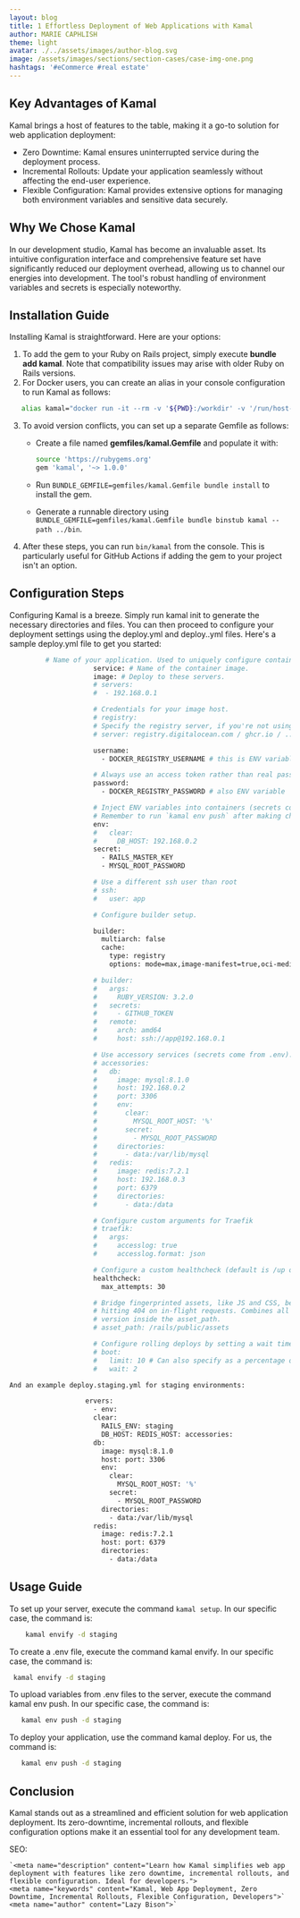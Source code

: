 ```yaml
---
layout: blog
title: 1 Effortless Deployment of Web Applications with Kamal
author: MARIE CAPHLISH
theme: light
avatar: ./../assets/images/author-blog.svg
image: /assets/images/sections/section-cases/case-img-one.png
hashtags: '#eCommerce #real estate'
---
```


## Key Advantages of Kamal

Kamal brings a host of features to the table, making it a go-to solution for web application deployment:

- Zero Downtime: Kamal ensures uninterrupted service during the deployment process.
- Incremental Rollouts: Update your application seamlessly without affecting the end-user experience.
- Flexible Configuration: Kamal provides extensive options for managing both environment variables and sensitive data securely.

## Why We Chose Kamal

In our development studio, Kamal has become an invaluable asset. Its intuitive configuration interface and comprehensive feature set have significantly reduced our deployment overhead, allowing us to channel our energies into development. The tool's robust handling of environment variables and secrets is especially noteworthy.

## Installation Guide

Installing Kamal is straightforward. Here are your options:

1. To add the gem to your Ruby on Rails project, simply execute **bundle add kamal**. Note that compatibility issues may arise with older Ruby on Rails versions.
2. For Docker users, you can create an alias in your console configuration to run Kamal as follows:

```bash
   alias kamal="docker run -it --rm -v '${PWD}:/workdir' -v '/run/host-services/ssh-auth.sock:/run/host-services/ssh-auth.sock' -e SSH_AUTH_SOCK='/run/host-services/ssh-auth.sock' -v /var/run/docker.sock:/var/run/docker.sock ghcr.io/basecamp/kamal:latest"
```

3. To avoid version conflicts, you can set up a separate Gemfile as follows:

   - Create a file named **gemfiles/kamal.Gemfile** and populate it with:

     ```bash
     source 'https://rubygems.org'
     gem 'kamal', '~> 1.0.0'
     ```

   - Run `BUNDLE_GEMFILE=gemfiles/kamal.Gemfile bundle install` to install the gem.
   - Generate a runnable directory using `BUNDLE_GEMFILE=gemfiles/kamal.Gemfile bundle binstub kamal --path ../bin`.

4. After these steps, you can run `bin/kamal` from the console. This is particularly useful for GitHub Actions if adding the gem to your project isn't an option.

## Configuration Steps

Configuring Kamal is a breeze. Simply run kamal init to generate the necessary directories and files. You can then proceed to configure your deployment settings using the deploy.yml and deploy..yml files. Here's a sample deploy.yml file to get you started:

```bash
         # Name of your application. Used to uniquely configure containers.
                     service: # Name of the container image.
                     image: # Deploy to these servers.
                     # servers:
                     #  - 192.168.0.1

                     # Credentials for your image host.
                     # registry:
                     # Specify the registry server, if you're not using Docker Hub
                     # server: registry.digitalocean.com / ghcr.io / ...

                     username:
                       - DOCKER_REGISTRY_USERNAME # this is ENV variable

                     # Always use an access token rather than real password when possible.
                     password:
                       - DOCKER_REGISTRY_PASSWORD # also ENV variable

                     # Inject ENV variables into containers (secrets come from .env).
                     # Remember to run `kamal env push` after making changes!
                     env:
                     #   clear:
                     #     DB_HOST: 192.168.0.2
                     secret:
                       - RAILS_MASTER_KEY
                       - MYSQL_ROOT_PASSWORD

                     # Use a different ssh user than root
                     # ssh:
                     #   user: app

                     # Configure builder setup.

                     builder:
                       multiarch: false
                       cache:
                         type: registry
                         options: mode=max,image-manifest=true,oci-mediatypes=true

                     # builder:
                     #   args:
                     #     RUBY_VERSION: 3.2.0
                     #   secrets:
                     #     - GITHUB_TOKEN
                     #   remote:
                     #     arch: amd64
                     #     host: ssh://app@192.168.0.1

                     # Use accessory services (secrets come from .env).
                     # accessories:
                     #   db:
                     #     image: mysql:8.1.0
                     #     host: 192.168.0.2
                     #     port: 3306
                     #     env:
                     #       clear:
                     #         MYSQL_ROOT_HOST: '%'
                     #       secret:
                     #         - MYSQL_ROOT_PASSWORD
                     #     directories:
                     #       - data:/var/lib/mysql
                     #   redis:
                     #     image: redis:7.2.1
                     #     host: 192.168.0.3
                     #     port: 6379
                     #     directories:
                     #       - data:/data

                     # Configure custom arguments for Traefik
                     # traefik:
                     #   args:
                     #     accesslog: true
                     #     accesslog.format: json

                     # Configure a custom healthcheck (default is /up on port 3000)
                     healthcheck:
                       max_attempts: 30

                     # Bridge fingerprinted assets, like JS and CSS, between versions to avoid
                     # hitting 404 on in-flight requests. Combines all files from new and old
                     # version inside the asset_path.
                     # asset_path: /rails/public/assets

                     # Configure rolling deploys by setting a wait time between batches of restarts.
                     # boot:
                     #   limit: 10 # Can also specify as a percentage of total hosts, such as "25%"
                     #   wait: 2

And an example deploy.staging.yml for staging environments:

                   ervers:
                     - env:
                     clear:
                       RAILS_ENV: staging
                       DB_HOST: REDIS_HOST: accessories:
                     db:
                       image: mysql:8.1.0
                       host: port: 3306
                       env:
                         clear:
                           MYSQL_ROOT_HOST: '%'
                         secret:
                           - MYSQL_ROOT_PASSWORD
                       directories:
                         - data:/var/lib/mysql
                     redis:
                       image: redis:7.2.1
                       host: port: 6379
                       directories:
                         - data:/data
```

## Usage Guide

To set up your server, execute the command `kamal setup`. In our specific case, the command is:

```bash
    kamal envify -d staging
```

To create a .env file, execute the command kamal envify. In our specific case, the command is:

```bash
 kamal envify -d staging
```

To upload variables from .env files to the server, execute the command kamal env push. In our specific case, the command is:

```bash
   kamal env push -d staging
```

To deploy your application, use the command kamal deploy. For us, the command is:

```bash
   kamal env push -d staging
```

## Conclusion

Kamal stands out as a streamlined and efficient solution for web application deployment. Its zero-downtime, incremental rollouts, and flexible configuration options make it an essential tool for any development team.

SEO:

```
`<meta name="description" content="Learn how Kamal simplifies web app deployment with features like zero downtime, incremental rollouts, and flexible configuration. Ideal for developers.">
<meta name="keywords" content="Kamal, Web App Deployment, Zero Downtime, Incremental Rollouts, Flexible Configuration, Developers">`
<meta name="author" content="Lazy Bison">`
```
